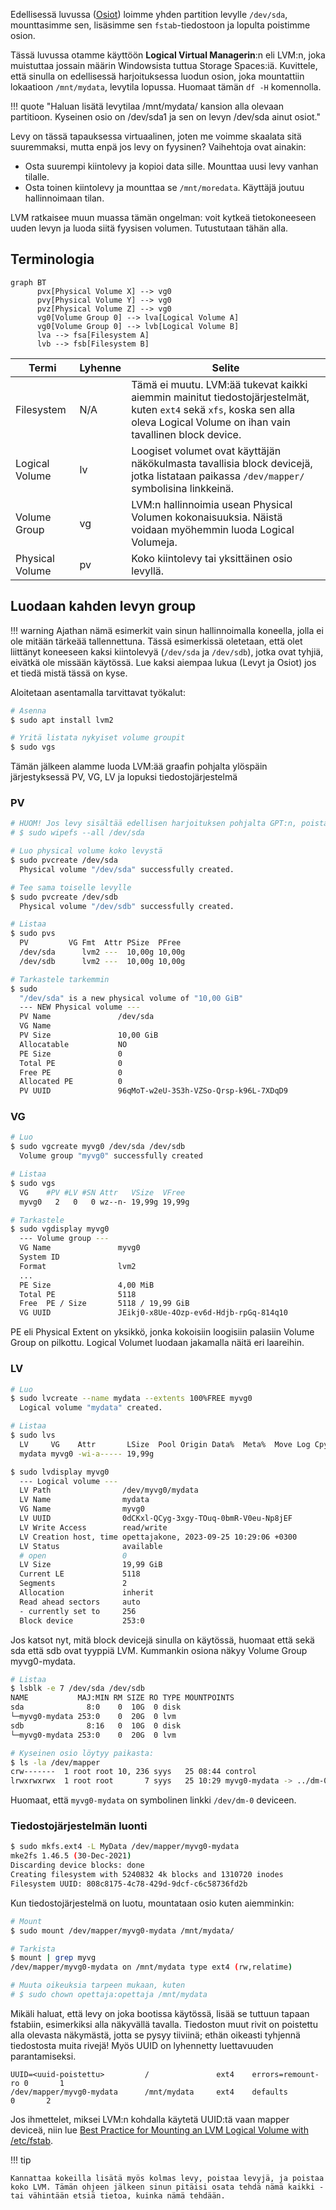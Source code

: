 Edellisessä luvussa ([Osiot](osiot.md)) loimme yhden partition levylle `/dev/sda`, mounttasimme sen, lisäsimme sen `fstab`-tiedostoon ja lopulta poistimme osion.

Tässä luvussa otamme käyttöön **Logical Virtual Managerin**:n eli LVM:n, joka muistuttaa jossain määrin Windowsista tuttua Storage Spaces:iä. Kuvittele, että sinulla on edellisessä harjoituksessa luodun osion, joka mountattiin lokaatioon `/mnt/mydata`, levytila lopussa. Huomaat tämän `df -H` komennolla.

!!! quote
    "Haluan lisätä levytilaa /mnt/mydata/ kansion alla olevaan partitioon. Kyseinen osio on /dev/sda1 ja sen on levyn /dev/sda ainut osiot."

Levy on tässä tapauksessa virtuaalinen, joten me voimme skaalata sitä suuremmaksi, mutta enpä jos levy on fyysinen? Vaihehtoja ovat ainakin:

- Osta suurempi kiintolevy ja kopioi data sille. Mounttaa uusi levy vanhan tilalle.
- Osta toinen kiintolevy ja mounttaa se `/mnt/moredata`. Käyttäjä joutuu hallinnoimaan tilan.

LVM ratkaisee muun muassa tämän ongelman: voit kytkeä tietokoneeseen uuden levyn ja luoda siitä fyysisen volumen. Tutustutaan tähän alla.

## Terminologia

```mermaid
graph BT
	  pvx[Physical Volume X] --> vg0
	  pvy[Physical Volume Y] --> vg0
	  pvz[Physical Volume Z] --> vg0
	  vg0[Volume Group 0] --> lva[Logical Volume A]
	  vg0[Volume Group 0] --> lvb[Logical Volume B]
	  lva --> fsa[Filesystem A]
	  lvb --> fsb[Filesystem B]
```

| Termi           | Lyhenne | Selite                                                                                                                                                                         |
| --------------- | ------- | ------------------------------------------------------------------------------------------------------------------------------------------------------------------------------ |
| Filesystem      | N/A     | Tämä ei muutu. LVM:ää tukevat kaikki aiemmin mainitut tiedostojärjestelmät, kuten `ext4` sekä `xfs`, koska sen alla oleva Logical Volume on ihan vain tavallinen block device. |
| Logical Volume  | lv      | Loogiset volumet ovat käyttäjän näkökulmasta tavallisia block devicejä, jotka listataan paikassa `/dev/mapper/` symbolisina linkkeinä.                                         |
| Volume Group    | vg      | LVM:n hallinnoimia usean Physical Volumen kokonaisuuksia. Näistä voidaan myöhemmin luoda Logical Volumeja.                                                                     |
| Physical Volume | pv      | Koko kiintolevy tai yksittäinen osio levyllä.                                                                                                                                  |

## Luodaan kahden levyn group

!!! warning
    Ajathan nämä esimerkit vain sinun hallinnoimalla koneella, jolla ei ole mitään tärkeää tallennettuna. Tässä esimerkissä oletetaan, että olet liittänyt koneeseen kaksi kiintolevyä (`/dev/sda` ja `/dev/sdb`), jotka ovat tyhjiä, eivätkä ole missään käytössä. Lue kaksi aiempaa lukua (Levyt ja Osiot) jos et tiedä mistä tässä on kyse.

Aloitetaan asentamalla tarvittavat työkalut:

```bash
# Asenna
$ sudo apt install lvm2

# Yritä listata nykyiset volume groupit
$ sudo vgs
```

Tämän jälkeen alamme luoda LVM:ää graafin pohjalta ylöspäin järjestyksessä PV, VG, LV ja lopuksi tiedostojärjestelmä

### PV

```bash
# HUOM! Jos levy sisältää edellisen harjoituksen pohjalta GPT:n, poista se:
# $ sudo wipefs --all /dev/sda

# Luo physical volume koko levystä
$ sudo pvcreate /dev/sda
  Physical volume "/dev/sda" successfully created.

# Tee sama toiselle levylle
$ sudo pvcreate /dev/sdb
  Physical volume "/dev/sdb" successfully created.

# Listaa
$ sudo pvs
  PV         VG Fmt  Attr PSize  PFree
  /dev/sda      lvm2 ---  10,00g 10,00g
  /dev/sdb      lvm2 ---  10,00g 10,00g

# Tarkastele tarkemmin
$ sudo
  "/dev/sda" is a new physical volume of "10,00 GiB"
  --- NEW Physical volume ---
  PV Name               /dev/sda
  VG Name
  PV Size               10,00 GiB
  Allocatable           NO
  PE Size               0
  Total PE              0
  Free PE               0
  Allocated PE          0
  PV UUID               96qMoT-w2eU-3S3h-VZSo-Qrsp-k96L-7XDqD9

```

### VG

```bash
# Luo
$ sudo vgcreate myvg0 /dev/sda /dev/sdb
  Volume group "myvg0" successfully created

# Listaa
$ sudo vgs
  VG    #PV #LV #SN Attr   VSize  VFree
  myvg0   2   0   0 wz--n- 19,99g 19,99g

# Tarkastele
$ sudo vgdisplay myvg0
  --- Volume group ---
  VG Name               myvg0
  System ID
  Format                lvm2
  ...
  PE Size               4,00 MiB
  Total PE              5118
  Free  PE / Size       5118 / 19,99 GiB
  VG UUID               JEikj0-x8Ue-4Ozp-ev6d-Hdjb-rpGq-814q10
```

PE eli Physical Extent on yksikkö, jonka kokoisiin loogisiin palasiin Volume Group on pilkottu. Logical Volumet luodaan jakamalla näitä eri laareihin.

### LV

```bash
# Luo
$ sudo lvcreate --name mydata --extents 100%FREE myvg0
  Logical volume "mydata" created.

# Listaa
$ sudo lvs
  LV     VG    Attr       LSize  Pool Origin Data%  Meta%  Move Log Cpy%Sync Convert
  mydata myvg0 -wi-a----- 19,99g

$ sudo lvdisplay myvg0
  --- Logical volume ---
  LV Path                /dev/myvg0/mydata
  LV Name                mydata
  VG Name                myvg0
  LV UUID                0dCKxl-QCyg-3xgy-TOuq-0bmR-V0eu-Np8jEF
  LV Write Access        read/write
  LV Creation host, time opettajakone, 2023-09-25 10:29:06 +0300
  LV Status              available
  # open                 0
  LV Size                19,99 GiB
  Current LE             5118
  Segments               2
  Allocation             inherit
  Read ahead sectors     auto
  - currently set to     256
  Block device           253:0
```

Jos katsot nyt, mitä block devicejä sinulla on käytössä, huomaat että sekä sda että sdb ovat tyyppiä LVM. Kummankin osiona näkyy Volume Group myvg0-mydata.

```bash
# Listaa
$ lsblk -e 7 /dev/sda /dev/sdb
NAME           MAJ:MIN RM SIZE RO TYPE MOUNTPOINTS
sda              8:0    0  10G  0 disk
└─myvg0-mydata 253:0    0  20G  0 lvm
sdb              8:16   0  10G  0 disk
└─myvg0-mydata 253:0    0  20G  0 lvm

# Kyseinen osio löytyy paikasta:
$ ls -la /dev/mapper
crw-------  1 root root 10, 236 syys   25 08:44 control
lrwxrwxrwx  1 root root       7 syys   25 10:29 myvg0-mydata -> ../dm-0
```

Huomaat, että `myvg0-mydata` on symbolinen linkki `/dev/dm-0` deviceen.

### Tiedostojärjestelmän luonti

```bash
$ sudo mkfs.ext4 -L MyData /dev/mapper/myvg0-mydata
mke2fs 1.46.5 (30-Dec-2021)
Discarding device blocks: done
Creating filesystem with 5240832 4k blocks and 1310720 inodes
Filesystem UUID: 808c8175-4c78-429d-9dcf-c6c58736fd2b
```

Kun tiedostojärjestelmä on luotu, mountataan osio kuten aiemminkin:

```bash
# Mount
$ sudo mount /dev/mapper/myvg0-mydata /mnt/mydata/

# Tarkista
$ mount | grep myvg
/dev/mapper/myvg0-mydata on /mnt/mydata type ext4 (rw,relatime)

# Muuta oikeuksia tarpeen mukaan, kuten
# $ sudo chown opettaja:opettaja /mnt/mydata
```

Mikäli haluat, että levy on joka bootissa käytössä, lisää se tuttuun tapaan fstabiin, esimerkiksi alla näkyvällä tavalla. Tiedoston muut rivit on poistettu alla olevasta näkymästä, jotta se pysyy tiiviinä; ethän oikeasti tyhjennä tiedostosta muita rivejä! Myös UUID on lyhennetty luettavuuden parantamiseksi.

```
UUID=<uuid-poistettu>         /               ext4    errors=remount-ro 0       1
/dev/mapper/myvg0-mydata      /mnt/mydata     ext4    defaults          0       2
```

Jos ihmettelet, miksei LVM:n kohdalla käytetä UUID:tä vaan mapper deviceä, niin lue [Best Practice for Mounting an LVM Logical Volume with /etc/fstab](https://xan.manning.io/2017/05/29/best-practice-for-mounting-an-lvm-logical-volume-with-etc-fstab.html).

!!! tip

    Kannattaa kokeilla lisätä myös kolmas levy, poistaa levyjä, ja poistaa koko LVM. Tämän ohjeen jälkeen sinun pitäisi osata tehdä nämä kaikki - tai vähintään etsiä tietoa, kuinka nämä tehdään.
